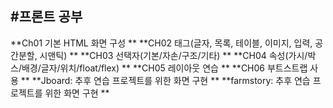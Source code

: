 #프론트 공부
----
**Ch01 기본 HTML 화면 구성 **
**CH02 태그(글자, 목록, 테이블, 이미지, 입력, 공간분할, 시맨틱) **
**CH03 선택자(기본/자손/구조/기타) **
**CH04 속성(가시/박스/배경/글자/위치/float/flex) **
**CH05 레이아웃 연습 **
**CH06 부트스트랩 사용 **
**Jboard: 추후 연습 프로젝트를 위한 화면 구현 **
**farmstory: 추후 연습 프로젝트를 위한 화면 구현 **

